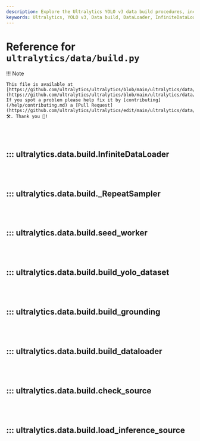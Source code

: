 ```yaml
---
description: Explore the Ultralytics YOLO v3 data build procedures, including the InfiniteDataLoader, seed_worker, build_dataloader, and load_inference_source.
keywords: Ultralytics, YOLO v3, Data build, DataLoader, InfiniteDataLoader, seed_worker, build_dataloader, load_inference_source
---
```


# Reference for `ultralytics/data/build.py`

!!! Note

    This file is available at [https://github.com/ultralytics/ultralytics/blob/main/ultralytics/data/build.py](https://github.com/ultralytics/ultralytics/blob/main/ultralytics/data/build.py). If you spot a problem please help fix it by [contributing](/help/contributing.md) a [Pull Request](https://github.com/ultralytics/ultralytics/edit/main/ultralytics/data/build.py) 🛠️. Thank you 🙏!

<br><br>

## ::: ultralytics.data.build.InfiniteDataLoader

<br><br>

## ::: ultralytics.data.build._RepeatSampler

<br><br>

## ::: ultralytics.data.build.seed_worker

<br><br>

## ::: ultralytics.data.build.build_yolo_dataset

<br><br>

## ::: ultralytics.data.build.build_grounding

<br><br>

## ::: ultralytics.data.build.build_dataloader

<br><br>

## ::: ultralytics.data.build.check_source

<br><br>

## ::: ultralytics.data.build.load_inference_source

<br><br>
